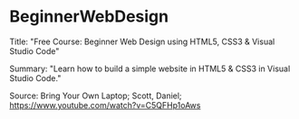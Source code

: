 # BeginnerWebDesign

Title: "Free Course: Beginner Web Design using HTML5, CSS3 & Visual Studio Code"

Summary: "Learn how to build a simple website in HTML5 & CSS3 in Visual Studio Code."

Source: Bring Your Own Laptop; Scott, Daniel; https://www.youtube.com/watch?v=C5QFHp1oAws
